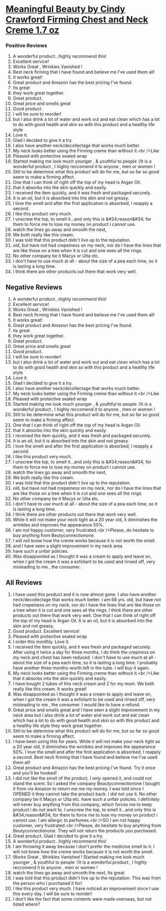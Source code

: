# [Meaningful Beauty by Cindy Crawford Firming Chest and Neck Creme 1.7 oz](https://products.checkmycream.com/products/Meaningful-Beauty-by-Cindy-Crawford-Firming-Chest-and-Neck-Creme-1.7-oz.html)

### Positive Reviews

<ol>
      <li>A wonderful product...highly recommend this!</li>
      <li>Excellent service!</li>
      <li>Works Great , Wrinkles Vanished !</li>
      <li>Best neck firming that I have found and believe me I&#x27;ve used them all!</li>
      <li>It works great!</li>
      <li>Great product and Amazon has the best pricing I&#x27;ve found.</li>
      <li>Its great</li>
      <li>they work great together.</li>
      <li>Great product.  </li>
      <li>Great price and smells great</li>
      <li>Good product.</li>
      <li>I will be sure to reorder!</li>
      <li>but I also drink a lot of water and work out and eat clean which has a lot to do with good health and skin so with this product and a healthy life style</li>
      <li>Love it.</li>
      <li>Glad I decided to give it a try.</li>
      <li>I also have another neck/decollectage that works much better.  </li>
      <li>My neck looks better using the Firming creme than without it.&lt;br /&gt;Like</li>
      <li>Pleased with protective sealed wrap</li>
      <li>Started making me look much younger , &amp; youthful to people :)It is a wonderful product , I highly reccomend it to anyone , men or women !</li>
      <li>Still to be determine what this product will do for me, but so far so good seem to make a firming affect.</li>
      <li>One that I can think of right off the top of my head is Argan Oil.  </li>
      <li>that it absorbs into the skin quickly and easily.</li>
      <li>I received the item quickly, and it was fresh and packaged securely.  </li>
      <li>It is an oil, but it is absorbed into the skin and not greasy.</li>
      <li>I love the smell and after the first application is absorbed, I reapply a second.  </li>
      <li>I like this product very much.  </li>
      <li>I unscrew the top, to smell it...and only this is &amp;#34;reason&amp;#34; for them to force me to lose my money on product i cannot use.</li>
      <li>watch the lines go away and smooth the next,</li>
      <li>We both really like this cream.</li>
      <li>I was told that this product didn&#x27;t live up to the reputation.  </li>
      <li>old, but have not had crepeiness on my neck, nor do I have the lines that are like those on a tree when it is cut and one sees all the rings.  </li>
      <li>No other company be it Macys or Ulta etc.</li>
      <li>I don&#x27;t have to use much at all - about the size of a pea each time, so it is lasting a long time.  </li>
      <li>I think there are other products out there that work very well.  </li>
</ol>


<h2>Negative Reviews</h2>
<ol>
<li> A wonderful product...highly recommend this!</li>
<li> Excellent service!</li>
<li> Works Great , Wrinkles Vanished !</li>
<li> Best neck firming that I have found and believe me I&#x27;ve used them all!</li>
<li> It works great!</li>
<li> Great product and Amazon has the best pricing I&#x27;ve found.</li>
<li> Its great</li>
<li> they work great together.</li>
<li> Great product.  </li>
<li> Great price and smells great</li>
<li> Good product.</li>
<li> I will be sure to reorder!</li>
<li> but I also drink a lot of water and work out and eat clean which has a lot to do with good health and skin so with this product and a healthy life style</li>
<li> Love it.</li>
<li> Glad I decided to give it a try.</li>
<li> I also have another neck/decollectage that works much better.  </li>
<li> My neck looks better using the Firming creme than without it.&lt;br /&gt;Like</li>
<li> Pleased with protective sealed wrap</li>
<li> Started making me look much younger , &amp; youthful to people :)It is a wonderful product , I highly reccomend it to anyone , men or women !</li>
<li> Still to be determine what this product will do for me, but so far so good seem to make a firming affect.</li>
<li> One that I can think of right off the top of my head is Argan Oil.  </li>
<li> that it absorbs into the skin quickly and easily.</li>
<li> I received the item quickly, and it was fresh and packaged securely.  </li>
<li> It is an oil, but it is absorbed into the skin and not greasy.</li>
<li> I love the smell and after the first application is absorbed, I reapply a second.  </li>
<li> I like this product very much.  </li>
<li> I unscrew the top, to smell it...and only this is &amp;#34;reason&amp;#34; for them to force me to lose my money on product i cannot use.</li>
<li> watch the lines go away and smooth the next,</li>
<li> We both really like this cream.</li>
<li> I was told that this product didn&#x27;t live up to the reputation.  </li>
<li> old, but have not had crepeiness on my neck, nor do I have the lines that are like those on a tree when it is cut and one sees all the rings.  </li>
<li> No other company be it Macys or Ulta etc.</li>
<li> I don&#x27;t have to use much at all - about the size of a pea each time, so it is lasting a long time.  </li>
<li> I think there are other products out there that work very well.  </li>
<li> While it will not make your neck tight as a 20 year old, it diminishes the wrinkles and improves the appearance 50%.  </li>
<li> I am not happy customer, very frustrated.&lt;br /&gt;Please, do hesitate to buy anything from Beutyconnectionone.</li>
<li> I will not know how the creme works because it is not worth the smell.</li>
<li> and I have seen a slight improvement in my neck area</li>
<li> have such a unfair policies.</li>
<li> Was disappointed as I thought it was a cream to apply and leave on, when I got the cream it was a exfoliant to be used and rinsed off, very misleading to me , the consumer.  </li>
</ol>

<h2>All Reviews</h2>

<ol>
    <li> I have used this product and it is now almost gone.  I also have another neck/decollectage that works much better.  I am 68 yrs. old, but have not had crepeiness on my neck, nor do I have the lines that are like those on a tree when it is cut and one sees all the rings.  I think there are other products out there that work very well.  One that I can think of right off the top of my head is Argan Oil.  It is an oil, but it is absorbed into the skin and not greasy.</li>
    <li> Good product. Excellent service!</li>
    <li> Pleased with protective sealed wrap</li>
    <li> I order this monthly. Love it.</li>
    <li> I received the item quickly, and it was fresh and packaged securely.  After using it twice a day for three months, I do think the crepiness on my neck and chest has been reduced.  I don&#x27;t have to use much at all - about the size of a pea each time, so it is lasting a long time.  I probably have another three months-worth left in the tube.  I will buy it again.</li>
    <li> My neck looks better using the Firming creme than without it.&lt;br /&gt;Like that it absorbs into the skin quickly and easily.</li>
    <li> I have bought 2 tubes of this neck cream and 2 for my mom. We both really like this cream. It works great!</li>
    <li> Was disappointed as I thought it was a cream to apply and leave on, when I got the cream it was a exfoliant to be used and rinsed off, very misleading to me , the consumer.  I would like to have a refund.</li>
    <li> Great price and smells great and I have seen a slight improvement in my neck area but I also drink a lot of water and work out and eat clean which has a lot to do with good health and skin so with this product and a healthy life style they work great together.</li>
    <li> Still to be determine what this product will do for me, but so far so good seem to make a firming affect.</li>
    <li> I have been using this for years.  While it will not make your neck tight as a 20 year old, it diminishes the wrinkles and improves the appearance 50%.  I love the smell and after the first application is absorbed, I reapply a second.  Best neck firming that I have found and believe me I&#x27;ve used them all!</li>
    <li> Great product and Amazon has the best pricing I&#x27;ve found. Try it once and you&#x27;ll be hooked!</li>
    <li> I did not like the smell of the product, I only opened it, and could not stand the scent. So I asked the company Beautyconnectionone I bought it from via Amazon to return me me my money. I was told since I OPENED it they cannot take the product back. I did not use it. No other company be it Macys or Ulta etc. have such a unfair policies. I definitely will never buy anything from this company, which forces me to keep product i do not want to. I unscrew the top, to smell it...and only this is &amp;#34;reason&amp;#34; for them to force me to lose my money on product i cannot use. I am allergic to perfumes.&lt;br /&gt;SO I am not happy customer, very frustrated.&lt;br /&gt;Please, do hesitate to buy anything from Beutyconnectionone. They will not return the products you purchased.</li>
    <li> Great product.  Glad I decided to give it a try.</li>
    <li> A wonderful product...highly recommend this!</li>
    <li> I am throwing it away because I don&#x27;t prefer the medicine smell to it. I will not know how the creme works because it is not worth the smell.</li>
    <li> Works Great , Wrinkles Vanished ! Started making me look much younger , &amp; youthful to people :)It is a wonderful product , I highly reccomend it to anyone , men or women !</li>
    <li> watch the lines go away and smooth the next, Its great</li>
    <li> I was told that this product didn&#x27;t live up to the reputation.  This was from the person who I purchased it for!</li>
    <li> I like this product very much.  I have noticed an improvement since I use this every day.  I will be sure to reorder!</li>
    <li> I don&#x27;t like the fact that some contents were made overseas, but not listed where?</li>
</ol>





